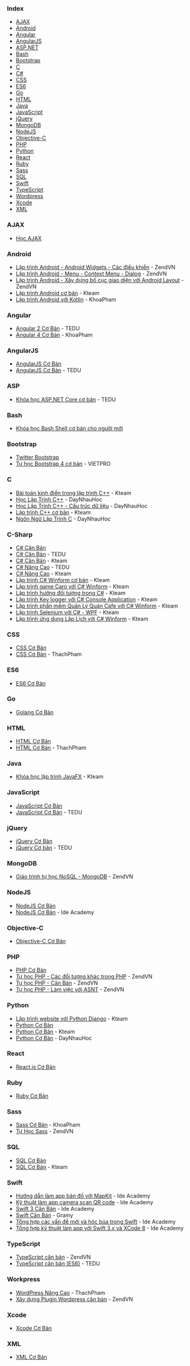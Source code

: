### Index

* [AJAX](#ajax)
* [Android](#android)
* [Angular](#angular)
* [AngularJS](#angularjs)
* [ASP.NET](#asp)
* [Bash](#bash)
* [Bootstrap](#bootstrap)
* [C](#c)
* [C#](#c-sharp)
* [CSS](#css)
* [ES6](#es6)
* [Go](#go)
* [HTML](#html)
* [Java](#java)
* [JavaScript](#javascript)
* [jQuery](#jquery)
* [MongoDB](#mongodb)
* [NodeJS](#nodejs)
* [Objective-C](#objective-c)
* [PHP](#php)
* [Python](#python)
* [React](#react)
* [Ruby](#ruby)
* [Sass](#sass)
* [SQL](#sql)
* [Swift](#swift)
* [TypeScript](#typescript)
* [Wordpress](#wordpress)
* [Xcode](#xcode)
* [XML](#xml)


### AJAX

* [Học AJAX](https://www.codehub.com.vn/Hoc-AJAX)


### Android

* [Lập trình Android - Android Widgets - Các điều khiển](https://www.youtube.com/watch?v=2xDWeWllzWg&list=PLv6GftO355At6jjYThbMn-5r164GJ5Vyb) - ZendVN
* [Lập trình Android - Menu - Context Menu - Dialog](https://www.youtube.com/watch?v=vS_InAnGUFA&list=PLv6GftO355Avjf5iuNbEUsIZbltzDEuIU) - ZendVN
* [Lập trình Android - Xây dựng bố cục giao diện với Android Layout](https://www.youtube.com/watch?v=oxWDjizEN6g&list=PLv6GftO355AtfPQx7M3dkWgi9KPUB9S0V) - ZendVN
* [Lập trình Android cơ bản](https://www.youtube.com/watch?v=rcH4NbngPEk&list=PL33lvabfss1wDeQMvegg_OZQfaXcbqOQh) - Kteam
* [Lập trình Android với Kotlin](https://www.youtube.com/watch?v=2CKuiSp_uOQ&list=PLzrVYRai0riRFcvx8VYTF7fx4hXbd_nhU) - KhoaPham


### Angular

* [Angular 2 Cơ Bản](https://tedu.com.vn/khoa-hoc/khoa-hoc-angular2-can-ban-10.html) - TEDU
* [Angular 4 Cơ Bản](https://www.youtube.com/watch?v=q8RdFZw-gjo&list=PLzrVYRai0riTA1m7Dasg8eraBr6R9nFgC) - KhoaPham


### AngularJS

* [AngularJS Cơ Bản](https://www.codehub.com.vn/AngularJS-Co-Ban)
* [AngularJS Cơ Bản](https://www.youtube.com/watch?v=1MOFT2_-NII&list=PLRhlTlpDUWsw70vZAkJgALJ1yhgYsqDGx) - TEDU


### ASP 

* [Khóa học ASP.NET Core cơ bản](https://tedu.com.vn/khoa-hoc/khoa-hoc-aspnet-core-co-ban-14.html) - TEDU


### Bash

* [Khóa học Bash Shell cơ bản cho người mới](https://nguyenvanhieu.vn/hoc-bash-shell-co-ban)


### Bootstrap

* [Twitter Bootstrap](https://www.codehub.com.vn/Twitter-Bootstrap)
* [Tự học Bootstrap 4 cơ bản](https://www.youtube.com/playlist?list=PLQi-dJ8Gqv2i1NHD8f-E2w-zrrr9G7HUJ) - VIETPRO


### C

* [Bài toán kinh điển trong lập trình C++](https://www.youtube.com/watch?v=2SsyOv0koNE&list=PL33lvabfss1zRuwxONgKLc_BBsZ-Y2B6b) - Kteam
* [Học Lập Trình C++](https://www.youtube.com/watch?v=jrn6bXC6sTU&list=PLyiioioEJSxHVTaeL-ELYy6Io-I8diIVZ) - DayNhauHoc
* [Học Lập Trình C++ - Cấu trúc dữ liệu](https://www.youtube.com/watch?v=pxwP0b77Kl0&list=PLyiioioEJSxHr-4yQvc6biuGsiYqPq35F) - DayNhauHoc
* [Lập trình C++ cơ bản](https://www.youtube.com/watch?v=WS05AU6YYm4&list=PL33lvabfss1xagFyyQPRcppjFKMQ7lvJM) - Kteam
* [Ngôn Ngữ Lập Trình C](https://www.youtube.com/watch?v=bv4wVWi-Fjc&list=PLyiioioEJSxHr5X8RNY3QXUGcjzeZeI7l) - DayNhauHoc


### C-Sharp

* [C# Căn Bản](https://www.youtube.com/watch?v=9kohr6pMwag&list=PL33lvabfss1wUj15ea6W0A-TtDOrWWSRK)
* [C# Căn Bản](https://www.youtube.com/watch?v=YgtY0RRM7WQ&list=PLRhlTlpDUWsyOEc-S8ovGVG5L92mZEjVu&index=1) - TEDU
* [C# Căn Bản](https://www.youtube.com/watch?v=9kohr6pMwag&list=PL33lvabfss1wUj15ea6W0A-TtDOrWWSRK) - Kteam
* [C# Nâng Cao](https://www.youtube.com/watch?v=j-UpmHdqV5Q&list=PLRhlTlpDUWszTdteJzP68F8Q6gRYvhohk&index=1) - TEDU
* [C# Nâng Cao](https://www.youtube.com/watch?v=EPt10AVbLvk&list=PL33lvabfss1y5jmklzilr2W2LZiltk6bU) - Kteam
* [Lập trình C# Winform cơ bản](https://www.youtube.com/watch?v=dtYVRWfGhzI&list=PL33lvabfss1y2T7yK--YZJHCsU7LZVzBS) - Kteam
* [Lập trình game Caro với C# Winform](https://www.youtube.com/watch?v=qC6yrukIqQU&list=PL33lvabfss1yCEzvLavt8jD4daqpejzwN) - Kteam
* [Lập trình hướng đối tượng trong C#](https://www.youtube.com/watch?v=WQ9j2sPRstk&list=PL33lvabfss1zRgaWBcC__Bnt5AOSRfU71) - Kteam
* [Lập trình Key logger với C# Console Application](https://www.youtube.com/watch?v=lnNAcYOGupg&list=PL33lvabfss1xfA6027EDgEqUp79XRft5I) - Kteam
* [Lập trình phần mềm Quản Lý Quán Cafe với C# Winform](https://www.youtube.com/watch?v=tu2k9ZrDlWA&list=PL33lvabfss1xnPhBJHjM0A8TEBBcGCTsf) - Kteam
* [Lập trình Selenium với C# - WPF](https://www.youtube.com/watch?v=ReyI9VE6Fio&list=PL33lvabfss1ys_UxBqlKvdm6mVs1sL9T2) - Kteam
* [Lập trình ứng dụng Lập Lịch với C# Winform](https://www.youtube.com/watch?v=LyQ4mFYRAOY&list=PL33lvabfss1zfGzpSGQN7CUoHKS6OQbJc) - Kteam


### CSS

* [CSS Cơ Bản](https://www.codehub.com.vn/CSS-Co-Ban)
* [CSS Cơ Bản](https://www.youtube.com/watch?v=_JT3jPzuqmY&list=PLl4nkmb3a8w1cnIhegAj5_mE8w_mbYvY4) - ThachPham


### ES6

* [ES6 Cơ Bản](https://www.codehub.com.vn/ES6-Co-Ban)


### Go

* [Golang Cơ Bản](https://www.codehub.com.vn/Golang-Co-Ban)


### HTML

* [HTML Cơ Bản](https://www.codehub.com.vn/HTML-Co-Ban)
* [HTML Cơ Bản](https://www.youtube.com/watch?v=_7uda2DyR3E&list=PLl4nkmb3a8w135_M4YRPzYD9_6tERz3ce) - ThachPham


### Java

* [Khóa học lập trình JavaFX](https://www.youtube.com/watch?v=zAq7Lmv46PE&list=PL33lvabfss1yRgFCgFXjtYaGAuDJjjH-j) - Kteam


### JavaScript

* [JavaScript Cơ Bản](https://www.codehub.com.vn/JavaScript-Co-Ban)
* [JavaScript Cơ Bản](https://tedu.com.vn/khoa-hoc/khoa-hoc-java-script-can-ban-12.html) - TEDU


### jQuery

* [jQuery Cơ Bản](https://www.codehub.com.vn/jQuery-Co-Ban)
* [jQuery Cơ bản](https://www.youtube.com/watch?v=AEMXXWrJmHU&index=1&list=PLRhlTlpDUWsyAGY7FDGSndEhOD3F2Ruhm) - TEDU


### MongoDB

* [Giáo trình tự học NoSQL - MongoDB](https://www.youtube.com/watch?v=KQOPq0oO_R8&list=PLv6GftO355Aug0rwKfb6v96mlYrwOw7XV) - ZendVN


### NodeJS

* [NodeJS Cơ Bản](https://www.codehub.com.vn/Node-js-Co-Ban)
* [NodeJS Cơ Bản](https://www.youtube.com/watch?v=3W8jskQUjnk&list=PL4VEtQ6PTTQEZp2kLIC7OE0E8OsObv0k8) - Ide Academy


### Objective-C

* [Objective-C Cơ Bản](https://www.codehub.com.vn/Objective-C-Co-Ban)


### PHP

* [PHP Cơ Bản](https://www.codehub.com.vn/PHP-Co-Ban)
* [Tự học PHP - Các đối tượng khác trong PHP](https://www.youtube.com/watch?v=qoZpJjc2amo&list=PLv6GftO355Av7YIhRHajDEWCHq1viEKEy) - ZendVN
* [Tự học PHP - Căn Bản](https://www.youtube.com/watch?v=3yJeeub-6RY&list=PLv6GftO355AulVlaWLp41kieNB9dTG1_l) - ZendVN
* [Tự học PHP - Làm việc với ASNT](https://www.youtube.com/watch?v=P5Xc6b47ICo&list=PLv6GftO355At4rfAAqGCtokc3W1uDnv28) - ZendVN


### Python

* [Lập trình website với Python Django](https://www.youtube.com/watch?v=VF0oC9mkkno&list=PL33lvabfss1z8GYxjyMulCnhcYGk5ah8P) - Kteam
* [Python Cơ Bản](https://www.codehub.com.vn/Python-Co-Ban)
* [Python Cơ Bản](https://www.youtube.com/watch?v=NZj6LI5a9vc&list=PL33lvabfss1xczCv2BA0SaNJHu_VXsFtg) - Kteam
* [Python Cơ Bản](https://www.youtube.com/watch?v=FgN-mHwHLyg&list=PLyiioioEJSxEh_S_XFvG0d2xKRMSWLfN_) - DayNhauHoc


### React

* [React.js Cơ Bản](https://www.youtube.com/watch?v=zrdXI6uZuW4&list=PLzrVYRai0riSPcINVFvaCaM7Ul55DzpLd)


### Ruby

* [Ruby Cơ Bản](https://www.codehub.com.vn/Ruby-Co-Ban)


### Sass

* [Sass Cơ Bản](https://www.youtube.com/watch?v=zjW8LpCHasE&list=PLzrVYRai0riSWPPRE6Ib99zd5fV4YYH0Q) - KhoaPham
* [Tự Học Sass](https://www.youtube.com/watch?v=pXbA0Nab9UE&list=PLv6GftO355AtWld1EE7SBAH-OkKKt23Bb) - ZendVN


### SQL

* [SQL Cơ Bản](https://www.codehub.com.vn/SQL-Co-Ban)
* [SQL Cơ Bản](https://www.youtube.com/watch?v=2fanjSYVElY&list=PL33lvabfss1xnFpWQF6YH11kMTS1HmLsw) - Kteam


### Swift

* [Hướng dẫn làm app bản đồ với MapKit](https://www.youtube.com/watch?v=Y-QYq69VFIc&list=PL4VEtQ6PTTQGCgMhgVx7zbyVj6HIC8aPH) - Ide Academy
* [Kỹ thuật làm app camera scan QR code](https://www.youtube.com/watch?v=54J-3DCzmlw&list=PL4VEtQ6PTTQGKBD6EVZXqPZr_YUbxXBMM) - Ide Academy
* [Swift 3 Căn Bản](https://www.youtube.com/watch?v=Izj27rIPjPM&list=PL4VEtQ6PTTQFCBxdxUIS3h6h7wSTEHrPu) - Ide Academy
* [Swift Căn Bản](https://www.youtube.com/watch?v=9Hx-TVkL5tA&list=PLq6u-dSlAr2QBxCn8pbcCK2cE8PMdbar8) - Gramy
* [Tổng hợp các vấn đề mới và hóc búa trong Swift](https://www.youtube.com/watch?v=7CzzDnTTxVM&list=PL4VEtQ6PTTQGMYPnBh-2MqKhvWcPg9oNk) - Ide Academy
* [Tổng hợp kỹ thuật làm app với Swift 3.x và XCode 8](https://www.youtube.com/watch?v=Gtjreg-2uhA&list=PL4VEtQ6PTTQEsxWUwqkwbjZfXGTdMpb6T) - Ide Academy


### TypeScript

* [TypeScript căn bản](https://www.youtube.com/watch?v=L5mM4KWVyXE&list=PLv6GftO355AsQtYp_YrsqEihOCiNlZkCb) - ZendVN 
* [TypeScript căn bản (ES6)](https://tedu.com.vn/khoa-hoc/khoa-hoc-su-dung-typescript-can-ban-9.html) - TEDU


### Workpress

* [WordPress Nâng Cao](https://www.youtube.com/watch?v=IEH1SB553ks&list=PLl4nkmb3a8w3qzoFaXLsPohofWUMTOHBU) - ThachPham
* [Xây dựng Plugin Wordpress căn bản](https://www.youtube.com/watch?v=xt5gQoKnAcU&list=PLv6GftO355AucJ4Td8_6h007nQuVJQsPN) - ZendVN


### Xcode

* [Xcode Cơ Bản](https://www.codehub.com.vn/Xcode-Co-Ban)


### XML

* [XML Cơ Bản](https://www.codehub.com.vn/XML-Co-Ban)
